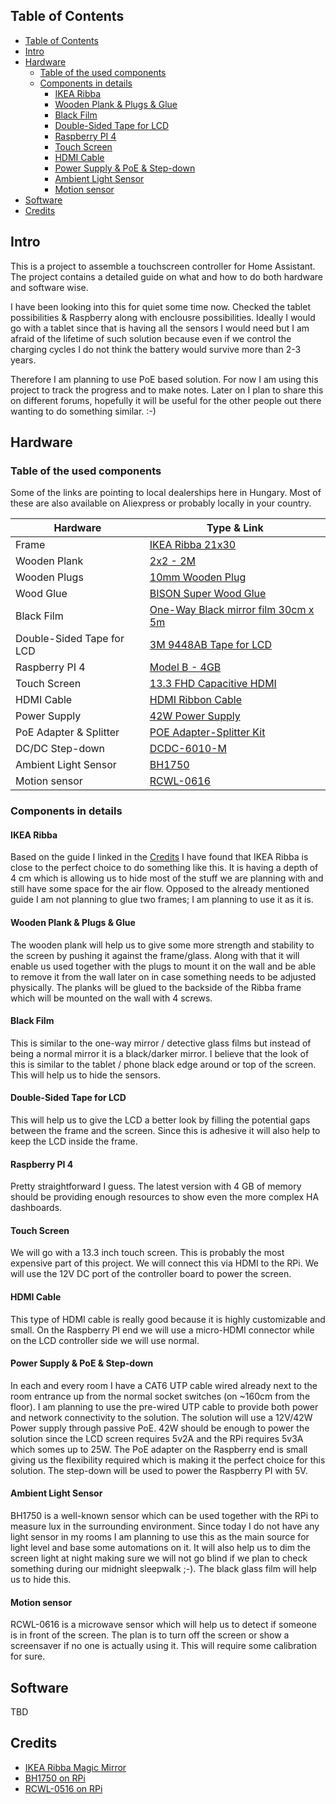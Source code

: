 ## Table of Contents
- [Table of Contents](#table-of-contents)
- [Intro](#intro)
- [Hardware](#hardware)
  - [Table of the used components](#table-of-the-used-components)
  - [Components in details](#components-in-details)
    - [IKEA Ribba](#ikea-ribba)
    - [Wooden Plank & Plugs & Glue](#wooden-plank--plugs--glue)
    - [Black Film](#black-film)
    - [Double-Sided Tape for LCD](#double-sided-tape-for-lcd)
    - [Raspberry PI 4](#raspberry-pi-4)
    - [Touch Screen](#touch-screen)
    - [HDMI Cable](#hdmi-cable)
    - [Power Supply & PoE & Step-down](#power-supply--poe--step-down)
    - [Ambient Light Sensor](#ambient-light-sensor)
    - [Motion sensor](#motion-sensor)
- [Software](#software)
- [Credits](#credits)

## Intro
This is a project to assemble a touchscreen controller for Home Assistant. The project contains a detailed guide on what and how to do both hardware and software wise.

I have been looking into this for quiet some time now. Checked the tablet possibilities & Raspberry along with enclousre possibilities. Ideally I would go with a tablet since that is having all the sensors I would need but I am afraid of the lifetime of such solution because even if we control the charging cycles I do not think the battery would survive more than 2-3 years.

Therefore I am planning to use PoE based solution. For now I am using this project to track the progress and to make notes. Later on I plan to share this on different forums, hopefully it will be useful for the other people out there wanting to do something similar. :-)

## Hardware
### Table of the used components
Some of the links are pointing to local dealerships here in Hungary. Most of these are also available on Aliexpress or probably locally in your country.

| Hardware                  | Type & Link                                                                          |
| ------------------------- | ------------------------------------------------------------------------------------ |
| Frame                     | [IKEA Ribba 21x30](https://www.ikea.com/hu/hu/p/ribba-kepkeret-fekete-60378396/)     |
| Wooden Plank              | [2x2 - 2M](https://www.abarkacs.hu/gyalult-borovi-fenyo-lec-2m-2x2cm)                |
| Wooden Plugs              | [10mm Wooden Plug](https://www.obi.hu/fatiplik/lux-fatipli-10-mm-es-30-db/p/5012000) |
| Wood Glue                 | [BISON Super Wood Glue](https://tinyurl.com/ybyvgavx)                                |
| Black Film                | [One-Way Black mirror film 30cm x 5m](https://tinyurl.com/y7wb6qa8)                  |
| Double-Sided Tape for LCD | [3M 9448AB Tape for LCD](https://tinyurl.com/ya6henge)                               |
| Raspberry PI 4            | [Model B - 4GB](https://www.rpibolt.hu/raspberry-pi-4-model-b-4gb)                   |
| Touch Screen              | [13.3 FHD Capacitive HDMI](https://tinyurl.com/yc465daz)                             |
| HDMI Cable                | [HDMI Ribbon Cable](https://tinyurl.com/yay53w98)                                    |
| Power Supply              | [42W Power Supply](https://www.anrodiszlec.hu/product_info.php/products_id/13212)    |
| PoE Adapter & Splitter    | [POE Adapter-Splitter Kit](https://tinyurl.com/y9e6pmqu)                             |
| DC/DC Step-down           | [DCDC-6010-M](https://www.hestore.hu/prod_10038452.html)                             |
| Ambient Light Sensor      | [BH1750](https://www.hestore.hu/prod_10038183.html)                                  |
| Motion sensor             | [RCWL-0616](https://www.hestore.hu/prod_10038178.html)                               |

### Components in details
#### IKEA Ribba
Based on the guide I linked in the [Credits](#credits) I have found that IKEA Ribba is close to the perfect choice to do something like this. It is having a depth of 4 cm which is allowing us to hide most of the stuff we are planning with and still have some space for the air flow. Opposed to the already mentioned guide I am not planning to glue two frames; I am planning to use it as it is.

#### Wooden Plank & Plugs & Glue
The wooden plank will help us to give some more strength and stability to the screen by pushing it against the frame/glass. Along with that it will enable us used together with the plugs to mount it on the wall and be able to remove it from the wall later on in case something needs to be adjusted physically. The planks will be glued to the backside of the Ribba frame which will be mounted on the wall with 4 screws.

#### Black Film
This is similar to the one-way mirror / detective glass films but instead of being a normal mirror it is a black/darker mirror. I believe that the look of this is similar to the tablet / phone black edge around or top of the screen. This will help us to hide the sensors.

#### Double-Sided Tape for LCD
This will help us to give the LCD a better look by filling the potential gaps between the frame and the screen. Since this is adhesive it will also help to keep the LCD inside the frame.

#### Raspberry PI 4
Pretty straightforward I guess. The latest version with 4 GB of memory should be providing enough resources to show even the more complex HA dashboards.

#### Touch Screen
We will go with a 13.3 inch touch screen. This is probably the most expensive part of this project. We will connect this via HDMI to the RPi. We will use the 12V DC port of the controller board to power the screen.

#### HDMI Cable
This type of HDMI cable is really good because it is highly customizable and small. On the Raspberry PI end we will use a micro-HDMI connector while on the LCD controller side we will use normal.

#### Power Supply & PoE & Step-down
In each and every room I have a CAT6 UTP cable wired already next to the room entrance up from the normal socket switches (on ~160cm from the floor). I am planning to use the pre-wired UTP cable to provide both power and network connectivity to the solution. The solution will use a 12V/42W Power supply through passive PoE. 42W should be enough to power the solution since the LCD screen requires 5v2A and the RPi requires 5v3A which somes up to 25W. The PoE adapter on the Raspberry end is small giving us the flexibility required which is making it the perfect choice for this solution. The step-down will be used to power the Raspberry PI with 5V.

#### Ambient Light Sensor
BH1750 is a well-known sensor which can be used together with the RPi to measure lux in the surrounding environment. Since today I do not have any light sensor in my rooms I am planning to use this as the main source for light level and base some automations on it. It will also help us to dim the screen light at night making sure we will not go blind if we plan to check something during our midnight sleepwalk ;-). The black glass film will help us to hide this.

#### Motion sensor
RCWL-0616 is a microwave sensor which will help us to detect if someone is in front of the screen. The plan is to turn off the screen or show a screensaver if no one is actually using it. This will require some calibration for sure.


## Software
TBD

## Credits
- [IKEA Ribba Magic Mirror](https://forum.magicmirror.builders/topic/3041/22-display-40cmx50cm-ikea-frame-pir-sensor?lang=en-US&page=1)
- [BH1750 on RPi](https://www.raspberrypi-spy.co.uk/2015/03/bh1750fvi-i2c-digital-light-intensity-sensor/)
- [RCWL-0516 on RPi](https://www.electromaker.io/tutorial/blog/using-a-doppler-radar-sensor-with-the-raspberry-pi-12)
